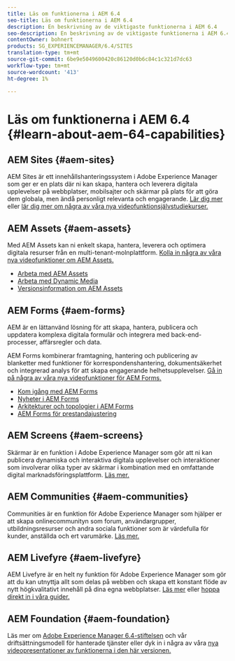 ```yaml
---
title: Läs om funktionerna i AEM 6.4
seo-title: Läs om funktionerna i AEM 6.4
description: En beskrivning av de viktigaste funktionerna i AEM 6.4
seo-description: En beskrivning av de viktigaste funktionerna i AEM 6.4
contentOwner: bohnert
products: SG_EXPERIENCEMANAGER/6.4/SITES
translation-type: tm+mt
source-git-commit: 6be9e5049600420c86120d0b6c84c1c321d7dc63
workflow-type: tm+mt
source-wordcount: '413'
ht-degree: 1%

---
```



# Läs om funktionerna i AEM 6.4 {#learn-about-aem-64-capabilities}

## AEM Sites {#aem-sites}

AEM Sites är ett innehållshanteringssystem i Adobe Experience Manager som ger er en plats där ni kan skapa, hantera och leverera digitala upplevelser på webbplatser, mobilsajter och skärmar på plats för att göra dem globala, men ändå personligt relevanta och engagerande. [Lär dig mer](http://www.adobe.com/marketing-cloud/enterprise-content-management/web-cms.html) eller [lär dig mer om några av våra nya videofunktionsjälvstudiekurser.](https://helpx.adobe.com/experience-manager/kt/sites/index/aem-6-4-sites.html)

## AEM Assets {#aem-assets}

Med AEM Assets kan ni enkelt skapa, hantera, leverera och optimera digitala resurser från en multi-tenant-molnplattform. [Kolla in några av våra nya videofunktioner om AEM Assets.](https://helpx.adobe.com/experience-manager/kt/assets/index/aem-6-4-assets.html)

* [Arbeta med AEM Assets](/help/assets/managing-assets-touch-ui.md)
* [Arbeta med Dynamic Media](/help/assets/dynamic-media.md)
* [Versionsinformation om AEM Assets](/help/release-notes/assets.md)

## AEM Forms {#aem-forms}

AEM är en lättanvänd lösning för att skapa, hantera, publicera och uppdatera komplexa digitala formulär och integrera med back-end-processer, affärsregler och data.

AEM Forms kombinerar framtagning, hantering och publicering av blanketter med funktioner för korrespondenshantering, dokumentsäkerhet och integrerad analys för att skapa engagerande helhetsupplevelser. [Gå in på några av våra nya videofunktioner för AEM Forms.](https://helpx.adobe.com/experience-manager/kt/forms/index/aem-6-4-forms.html)

* [Kom igång med AEM Forms](/help/forms/using/introduction-aem-forms.md)
* [Nyheter i AEM Forms](/help/forms/using/whats-new.md)
* [Arkitekturer och topologier i AEM Forms](/help/forms/using/aem-forms-architecture-deployment.md)
* [AEM Forms för prestandajustering](/help/forms/using/performance-tuning-aem-forms.md)

## AEM Screens {#aem-screens}

Skärmar är en funktion i Adobe Experience Manager som gör att ni kan publicera dynamiska och interaktiva digitala upplevelser och interaktioner som involverar olika typer av skärmar i kombination med en omfattande digital marknadsföringsplattform.  [Läs mer.](https://docs.adobe.com/content/help/en/experience-manager-screens/user-guide/aem-screens-introduction.html)

## AEM Communities {#aem-communities}

Communities är en funktion för Adobe Experience Manager som hjälper er att skapa onlinecommunityn som forum, användargrupper, utbildningsresurser och andra sociala funktioner som är värdefulla för kunder, anställda och ert varumärke. [Läs mer.](http://www.adobe.com/marketing-cloud/enterprise-content-management/social-community-cms.html)

## AEM Livefyre {#aem-livefyre}

AEM Livefyre är en helt ny funktion för Adobe Experience Manager som gör att du kan utnyttja allt som delas på webben och skapa ett konstant flöde av nytt högkvalitativt innehåll på dina egna webbplatser. [Läs mer](http://www.adobe.com/marketing-cloud/enterprise-content-management/ugc-content-platform.html) eller [hoppa direkt in i våra guider.](https://answers.livefyre.com/product/livefyre-for-adobe-experience-manager-aem/)

## AEM Foundation {#aem-foundation}

Läs mer om [Adobe Experience Manager 6.4-stiftelsen](/help/sites-deploying/home.md) och vår driftsättningsmodell för hanterade tjänster eller dyk in i några av våra [nya videopresentationer av funktionerna i den här versionen.](https://helpx.adobe.com/experience-manager/kt/sites/index/aem-6-4-sites.html)

